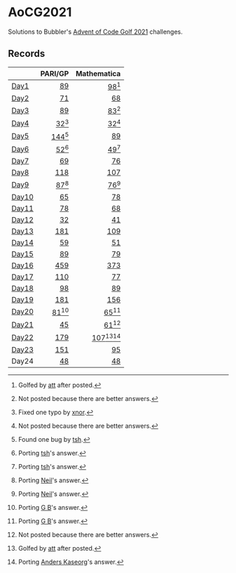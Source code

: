 # AoCG2021

Solutions to Bubbler's [Advent of Code Golf 2021] challenges.

## Records

|         |                    PARI/GP |                         Mathematica |
| :------ | -------------------------: | ----------------------------------: |
| [Day1]  |      [89](Day1/pari-gp.md) |       [98](Day1/mathematica.md)[^2] |
| [Day2]  |      [71](Day2/pari-gp.md) |           [68](Day2/mathematica.md) |
| [Day3]  |      [89](Day3/pari-gp.md) |       [83](Day3/mathematica.md)[^1] |
| [Day4]  |  [32](Day4/pari-gp.md)[^3] |       [32](Day4/mathematica.md)[^1] |
| [Day5]  | [144](Day5/pari-gp.md)[^4] |           [89](Day5/mathematica.md) |
| [Day6]  |  [52](Day6/pari-gp.md)[^5] |       [49](Day6/mathematica.md)[^5] |
| [Day7]  |      [69](Day7/pari-gp.md) |           [76](Day7/mathematica.md) |
| [Day8]  |     [118](Day8/pari-gp.md) |          [107](Day8/mathematica.md) |
| [Day9]  |  [87](Day9/pari-gp.md)[^6] |       [76](Day9/mathematica.md)[^6] |
| [Day10] |     [65](Day10/pari-gp.md) |          [78](Day10/mathematica.md) |
| [Day11] |     [78](Day11/pari-gp.md) |          [68](Day11/mathematica.md) |
| [Day12] |     [32](Day12/pari-gp.md) |          [41](Day12/mathematica.md) |
| [Day13] |    [181](Day13/pari-gp.md) |         [109](Day13/mathematica.md) |
| [Day14] |     [59](Day14/pari-gp.md) |          [51](Day14/mathematica.md) |
| [Day15] |     [89](Day15/pari-gp.md) |          [79](Day15/mathematica.md) |
| [Day16] |    [459](Day16/pari-gp.md) |         [373](Day16/mathematica.md) |
| [Day17] |    [110](Day17/pari-gp.md) |          [77](Day17/mathematica.md) |
| [Day18] |     [98](Day18/pari-gp.md) |          [89](Day18/mathematica.md) |
| [Day19] |    [181](Day19/pari-gp.md) |         [156](Day19/mathematica.md) |
| [Day20] | [81](Day20/pari-gp.md)[^7] |      [65](Day20/mathematica.md)[^7] |
| [Day21] |     [45](Day21/pari-gp.md) |      [61](Day21/mathematica.md)[^1] |
| [Day22] |    [179](Day22/pari-gp.md) | [107](Day22/mathematica.md)[^2][^8] |
| [Day23] |    [151](Day23/pari-gp.md) |          [95](Day23/mathematica.md) |
| Day24   |     [48](Day24/pari-gp.md) |          [48](Day24/mathematica.md) |

[^1]: Not posted because there are better answers.
[^2]: Golfed by [att] after posted.
[^3]: Fixed one typo by [xnor].
[^4]: Found one bug by [tsh].
[^5]: Porting [tsh]'s answer.
[^6]: Porting [Neil]'s answer.
[^7]: Porting [G B]'s answer.
[^8]: Porting [Anders Kaseorg]'s answer.

[Advent of Code Golf 2021]: https://codegolf.meta.stackexchange.com/questions/24068/announcing-advent-of-code-golf-2021-event-challenge-sandbox
[att]: https://codegolf.stackexchange.com/users/81203/att
[xnor]: https://codegolf.stackexchange.com/users/20260/xnor
[tsh]: https://codegolf.stackexchange.com/users/44718/tsh
[Neil]: https://codegolf.stackexchange.com/users/17602/neil
[G B]: https://codegolf.stackexchange.com/users/18535/g-b
[Anders Kaseorg]: https://codegolf.stackexchange.com/users/39242/anders-kaseorg
[Day1]: https://codegolf.stackexchange.com/q/237856/9288
[Day2]: https://codegolf.stackexchange.com/q/237920/9288
[Day3]: https://codegolf.stackexchange.com/q/237995/9288
[Day4]: https://codegolf.stackexchange.com/a/238053/9288
[Day5]: https://codegolf.stackexchange.com/q/238073/9288
[Day6]: https://codegolf.stackexchange.com/q/238111/9288
[Day7]: https://codegolf.stackexchange.com/q/238158/9288
[Day8]: https://codegolf.stackexchange.com/q/238209/9288
[Day9]: https://codegolf.stackexchange.com/q/238258/9288
[Day10]: https://codegolf.stackexchange.com/q/238301/9288
[Day11]: https://codegolf.stackexchange.com/q/238353/9288
[Day12]: https://codegolf.stackexchange.com/q/238400/9288
[Day13]: https://codegolf.stackexchange.com/q/238448/9288
[Day14]: https://codegolf.stackexchange.com/q/238492/9288
[Day15]: https://codegolf.stackexchange.com/q/238522/9288
[Day16]: https://codegolf.stackexchange.com/q/238616/9288
[Day17]: https://codegolf.stackexchange.com/q/239657/9288
[Day18]: https://codegolf.stackexchange.com/q/239721/9288
[Day19]: https://codegolf.stackexchange.com/a/239791/9288
[Day20]: https://codegolf.stackexchange.com/q/239852/9288
[Day21]: https://codegolf.stackexchange.com/q/239921/9288
[Day22]: https://codegolf.stackexchange.com/q/239985/9288
[Day23]: https://codegolf.stackexchange.com/q/240073/9288
